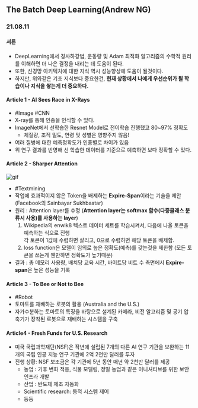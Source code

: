## The Batch Deep Learning(Andrew NG)

### 21.08.11
#### 서론
- DeepLearning에서 경사하강법, 운동량 및 Adam 최적화 알고리즘의 수학적 원리를 이해하면 더 나은 결정을 내리는 데 도움이 된다.
- 또한, 신경망 아키텍처에 대한 지식 역시 성능향상에 도움이 될것이다.
- 하지만, 위와같은 기초 지식보다 중요한건, **현재 상황에서 나에게 우선순위가 될 학습이나 지식을 쌓는게 더 중요하다.**


#### Article 1 - AI Sees Race in X-Rays
- \#Image #CNN
- X-ray를 통해 인종을 인식할 수 있다.
- ImageNet에서 선학습한 Resnet Model로 전이학습 진행했고 80~97% 정확도
    - 체질량, 조직 밀도, 연령 및 성별은 영향주지 않음!
- 여러 질병에 대한 예측정확도가 인종별로 차이가 있음 
- 위 연구 결과를 반영해 선 학습한 데이터를 기준으로 예측하면 보다 정확할 수 있다.


#### **Article 2 - Sharper Attention**
![gif](/Article/1.gif)
- \#Textmining
- 작업에 효과적이지 않은 Token을 배제하는 **Expire-Span**이라는 기술을 제안 (Facebook의 Sainbayar Sukhbaatar)
- 원리 : Attention layer를 수정 (**Attention layer는 softmax 함수(다중클래스 분류시 사용)를 사용하는 layer**)
    1. Wikipedia의 enwik8 텍스트 데이터 세트를 학습시켜서, 다음에 나올 토큰을 예측하는 식으로 진행<br> 
    각 토큰이 1값에 수렴하면 살리고, 0으로 수렴하면 해당 토큰을 배제함.
    2. loss function은 모델이 임의로 높은 정확도(예측)를 갖는것을 제한함 (모든 토큰을 쓰는게 웬만하면 정확도가 높기때문)
- 결과 : 총 메모리 사용량, 배치당 교육 시간, 바이트당 비트 수 측면에서 **Expire-span**은 높은 성능을 기록

#### Article 3 - To Bee or Not to Bee
- \#Robot
- 토마토를 재배하는 로봇의 활용 (Australia and the U.S.)
- 자가수분하는 토마토의 특징을 바탕으로 설계된 카메라, 비전 알고리즘 및 공기 압축기가 장착된 로봇으로 재배하는 시스템을 구축

#### Article4 - Fresh Funds for U.S. Research
- 미국 국립과학재단(NSF)은 작년에 설립된 7개의 다른 AI 연구 기관을 보완하는 11개의 국립 인공 지능 연구 기관에 2억 2천만 달러를 투자
- 진행 상황: NSF 보조금은 각 기관에 5년 동안 매년 약 2천만 달러를 제공
    - 농업 : 기후 변화 적응, 식물 모델링, 정밀 농업과 같은 이니셔티브를 위한 보안 인프라 개발
    - 산업 : 반도체 제조 자동화
    - Scientific research: 동적 시스템 제어
    - 등등